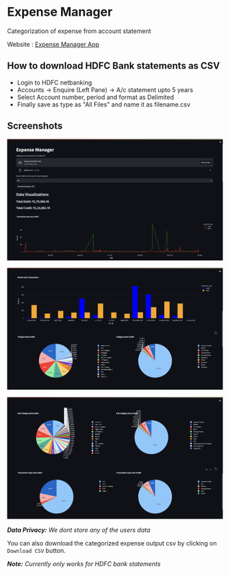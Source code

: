 # Expense Manager

Categorization of expense from account statement

Website : [Expense Manager App](https://anirudh1905-expense-manager-main-vsixm8.streamlit.app/)

## How to download HDFC Bank statements as CSV

* Login to HDFC netbanking
* Accounts -> Enquire (Left Pane) -> A/c statement upto 5 years
* Select Account number, period and format as Delimited
* Finally save as type as "All Files" and name it as filename.csv

## Screenshots

![1705837112988](image/README/1705837112988.png)

![1705837125004](image/README/1705837125004.png)

![1705837132092](image/README/1705837132092.png)

***Data Privacy:** We dont store any of the users data*

You can also download the categorized expense output csv by clicking on `Download CSV` button.

***Note:** Currently only works for HDFC bank statements*
